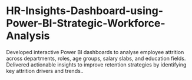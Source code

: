 # HR-Insights-Dashboard-using-Power-BI-Strategic-Workforce-Analysis
Developed interactive Power BI dashboards to analyse employee attrition across departments, roles, age groups, salary slabs, and education fields. Delivered actionable insights to improve retention strategies by identifying key attrition drivers and trends..
